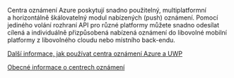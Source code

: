 ﻿Centra oznámení Azure poskytují snadno použitelný, multiplatformní a horizontálně škálovatelný modul nabízených (push) oznámení. Pomocí jediného volání rozhraní API pro různé platformy můžete snadno odesílat cílená a individuálně přizpůsobená nabízená oznámení do libovolné mobilní platformy z libovolného cloudu nebo místního back-endu.

[Další informace, jak používat centra oznámení Azure a UWP](https://docs.microsoft.com/azure/notification-hubs/notification-hubs-windows-store-dotnet-get-started-wns-push-notification)

[Obecné informace o centrech oznámení](https://docs.microsoft.com/azure/notification-hubs/notification-hubs-push-notification-overview)
